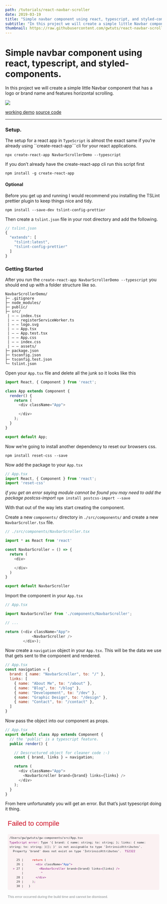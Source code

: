 ```yaml
---
path: /tutorials/react-navbar-scroller
date: 2019-03-19
title: "Simple navbar component using react, typescript, and styled-components."
subtitle: "In this project we will create a simple little Navbar component that has a logo or brand name and features horizontal scrolling."
thumbnail: https://raw.githubusercontent.com/gwtuts/react-navbar-scroller/master/demo.gif
---
```


# Simple navbar component using react, typescript, and styled-components.

In this project we will create a simple little Navbar component that has a logo or brand name and features horizontal scrolling.

![](https://raw.githubusercontent.com/gwtuts/react-navbar-scroller/master/demo.gif)

[working demo](https://react-navbar-scroller.now.sh/)
[source code](https://github.com/gwtuts)

----

### Setup.

The setup for a react app in `TypeScript` is almost the exact same if you’re already using ``create-react-app```cli for your react applications.

```
npx create-react-app NavbarScrollerDemo --typescript
```

If you don’t already have the create-react-app cli run this script first

```
npm install -g create-react-app
```

#### Optional
Before you get up and running I would recommend you installing the TSLint prettier plugin to keep things nice and tidy.
```
npm install --save-dev tslint-config-prettier
```
Then create a  `tslint.json` file in your root directory and add the following.

```js
// tslint.json
{
  "extends": [
    "tslint:latest",
    "tslint-config-prettier"
  ]
}
```

### Getting Started

After you run the  `create-react-app NavbarScrollerDemo --typescript` you should end up with a folder structure like so.

```
NavbarScrollerDemo/
├─ .gitignore
├─ node_modules/
├─ public/
├─ src/
 | — — index.tsx
 | — — registerServiceWorker.ts
 | — — logo.svg
 | — — App.tsx
 | — — App.test.tsx
 | — — App.css
 | — — index.css
 | — — assets/
├─ package.json
├─ tsconfig.json
├─ tsconfig.test.json
└─ tslint.json
```

Open your `App.tsx` file and delete all the junk so it looks like this

```js
import React, { Component } from 'react';

class App extends Component {
  render() {
    return (
      <div className="App">

      </div>
    );
  }
}

export default App;

```

Now we’re going to install another dependency to reset our browsers css.

`npm install reset-css --save`

Now add the package to your  `App.tsx`

```js
// App.tsx
import React, { Component } from 'react';
import 'reset-css'
```

*if you get an error saying module cannot be found you may need to add the package postcss-import* `npm install postcss-import --save`

With that out of the way lets start creating the component.

Create a new `components/` directory in `./src/components/` and create a new `NavbarScroller.tsx` file.

```js
// ./src/components/NavbarScroller.tsx

import * as React from 'react'

const NavbarScroller = () => {
  return (
    <div>

    </div>
  )
}

export default NavbarScroller
```

Import the component in your `App.tsx`

```js
// App.tsx

import NavbarScroller from './components/NavbarScroller';

// ...

return (<div className="App">
			<NavbarScroller />
		</div>);
```

Now create a `navigation` object in your `App.tsx`. This will be the data we use that gets sent to the component and rendered.

```js
// App.tsx
const navigation = {
  brand: { name: "NavbarScroller", to: "/" },
  links: [
    { name: "About Me", to: "/about" },
    { name: "Blog", to: "/blog" },
    { name: "Developement", to: "/dev" },
    { name: "Graphic Design", to: "/design" },
    { name: "Contact", to: "/contact" },
  ]
}
```

Now pass the object into our component as props.
```js
// App.tsx
export default class App extends Component {
  // the 'public' is a typescript feature.
  public render() {

	// Descructured object for cleaner code :-)
    const { brand, links } = navigation;

    return (
      <div className="App">
        <NavbarScroller brand={brand} links={links} />
      </div>
    );
  }
}
```

From here unfortunately you will get an error. But that’s just typescript doing it thing.

 <div style="position: relative; display: inline-flex; flex-direction: column; height: 100%; width: 1024px; max-width: 100%; overflow-x: hidden; overflow-y: auto; padding: 0.5rem; box-sizing: border-box; text-align: left; font-family: Consolas, Menlo, monospace; font-size: 11px; white-space: pre-wrap; word-break: break-word; line-height: 1.5; color: rgb(41, 50, 56);"><div style="font-size: 2em; font-family: sans-serif; color: rgb(206, 17, 38); white-space: pre-wrap; margin: 0px 2rem 0.75rem 0px; flex: 0 0 auto; max-height: 50%; overflow: auto;">Failed to compile</div><div><pre style="position: relative; display: block; padding: 0.5em; margin-top: 0.5em; margin-bottom: 0.5em; overflow-x: auto; white-space: pre-wrap; border-top-left-radius: 0.25rem; border-top-right-radius: 0.25rem; border-bottom-right-radius: 0.25rem; border-bottom-left-radius: 0.25rem; background-color: rgba(206, 17, 38, 0.0470588);"><code style="font-family: Consolas, Menlo, monospace;"><span data-ansi-line="true"><span>/Users/gw/gwtuts/gw-components/src/App.tsx</span></span><br><span data-ansi-line="true"><span></span><span style="color: #881280;"></span><span style="color: #881280;">TypeScript error: </span><span style="color: #881280;"></span><span>Type '{ brand: { name: string; to: string; }; links: { name: string; to: string; }[]; }' is not assignable to type 'IntrinsicAttributes'.</span></span><br><span data-ansi-line="true"><span>  Property 'brand' does not exist on type 'IntrinsicAttributes'.  </span><span style="color: #881280;"></span><span style="color: #881280;">TS2322</span><span style="color: #881280;"></span><span></span></span><br><span data-ansi-line="true"><span></span></span><br><span data-ansi-line="true"><span>  </span><span> </span><span style="color: #333333;"> 25 | </span><span>    </span><span style="color: #c80000;">return</span><span> (</span><span></span></span><br><span data-ansi-line="true"><span>  </span><span> </span><span style="color: #333333;"> 26 | </span><span>      </span><span style="color: #881280;">&lt;</span><span></span><span style="color: #881280;">div</span><span> className</span><span style="color: #881280;">=</span><span></span><span style="color: #1155cc;">"App"</span><span></span><span style="color: #881280;">&gt;</span><span></span><span></span></span><br><span data-ansi-line="true"><span>  </span><span></span><span style="color: #881280;"></span><span style="color: #881280;">&gt;</span><span style="color: #881280;"></span><span></span><span style="color: #333333;"> 27 | </span><span>        </span><span style="color: #881280;">&lt;</span><span></span><span style="color: #881280;">NavbarScroller</span><span> brand</span><span style="color: #881280;">=</span><span>{brand} links</span><span style="color: #881280;">=</span><span>{links} </span><span style="color: #881280;">/</span><span></span><span style="color: #881280;">&gt;</span><span></span><span></span></span><br><span data-ansi-line="true"><span>  </span><span> </span><span style="color: #333333;">    | </span><span>         </span><span style="color: #881280;"></span><span style="color: #881280;">^</span><span style="color: #881280;"></span><span></span><span></span></span><br><span data-ansi-line="true"><span>  </span><span> </span><span style="color: #333333;"> 28 | </span><span>      </span><span style="color: #881280;">&lt;</span><span></span><span style="color: #881280;">/</span><span></span><span style="color: #881280;">div</span><span></span><span style="color: #881280;">&gt;</span><span></span><span></span></span><br><span data-ansi-line="true"><span>  </span><span> </span><span style="color: #333333;"> 29 | </span><span>    )</span><span style="color: #881280;">;</span><span></span><span></span></span><br><span data-ansi-line="true"><span>  </span><span> </span><span style="color: #333333;"> 30 | </span><span>  }</span><span></span></span></code></pre></div><div style="font-family: sans-serif; color: rgb(135, 142, 145); margin-top: 0.5rem; flex: 0 0 auto;">This error occurred during the build time and cannot be dismissed.<br></div></div>

We can fix this by defining the types of props we’re sending to the component.
Get it … types… typescript

If we wanted to, we could simple clear the error by setting out props to any.
```js
// NavbarScroller.tsx

const NavbarScroller = (props: any) => {
  // this completely defeats the purpose of using typescipt
  return (
    <div>
      <p>NavbarScroller</p>
    </div>
  )
}

export default NavbarScroller
```

I’m not saying that you might not ever need to use  `any` to defend you type of for our situation we know we’re going to be sending two different props.

1. The  `brand` object that contains two different properties `name, to` these are both strings and even if their value changes. The variable type should still always be an `object` with two values that are  `name` and `to`.
2. The `links` array is same object as our `brand` but in an array. And it should always retain that structure.

First let’s just tell TypeScript that the props are an object.
```js
const NavbarScroller = (props: {}) => {...}
```

Now that we have defended the object lets add the `brand`
```js
const NavbarScroller = (props: { brand }) => {...}
```

Now we need to defend the brand and the brand is…. you guessed it, an object.
```js
const NavbarScroller = (props: { brand: {} }) => {...}
```

Now we can start defining the brand object that contains two strings, `name` and `to`
```js
const NavbarScroller = (props: { brand: { name: string, to: string } }) => {...}
```

So that validates our brand object but now we need to validate our links, the array of the same object.
```js
const NavbarScroller = (props: {
  brand: { name: string; to: string };
  links: Array // Start by assigning the array
}) => { ... };
```


Now we can shape the objects within the array.
```
const NavbarScroller = (props: {
  brand: { name: string; to: string };
  links:  Array<{ name: string; to: string }>
}) => { ... };

// Then is pretty much the same as defining the object.
```


That right there is what all the `TypeScript` Hype is about. When functions know what that are expecting before hand it allows us to find bugs before they even happen and make it a lot easier to find and fix problems before they make it into production.


Now lets add our Brand element
```js
// NavbarScroller.tsx
const { brand } = props;
// descructure object to avoid 'props.brand.to'

  return (
    <div>
      <a href={brand.to}>{brand.name}</a>
    </div>
  )
```


Mapping our links.
Here we want out type to be `NavLinks: any` because we’re returning JSX.
```js
const NavLinks: any = () => links.map((link: { name: string, to: string }) => <li key={link.name}><a href={link.to}>{link.name}</a></li>);

return (<div>
			<a href={brand.to}>{brand.name}</a>
			<NavLinks />
		</div>)
```


Finally.

Lets add some `styled-components` in our  `NavbarScroller.tsx`;
```
npm install styled-components --save
```


```js
import * as React from 'react'
import styled from 'styled-components';

const NavbarScroller = (props: {
  brand: { name: string; to: string },
  links: Array<{ name: string, to: string }>
}) => {
  const { brand, links } = props;
  const NavLinks: any = () => links.map((link: { name: string, to: string }) => <li key={link.name}><a href={link.to}>{link.name}</a></li>);
  return (
    <div>
      <a href={brand.to}>{brand.name}</a>
      <NavLinks />
    </div>
  )
};

export default NavbarScroller;

```


### Here is the styling I used for the styled-components

```js
const Theme = {
  colors: {
    bg: `#fff`,
    dark: `#24292e`,
    light: `#EEEEEE`,
    red: `#ff5851`,
  },
  fonts: {
    body: `IBM Plex Sans, sans-serif`,
    heading: `IBM Plex Sans, sans-serif`,
  }
}

const Navbar = styled.nav`
  background: ${Theme.colors.dark};
  font-family: ${Theme.fonts.heading};
  color: ${Theme.colors.light};
  display: flex;
  align-items: center;
  justify-content: space-between;
  a { color: white; text-decoration: none; }`;

const Brand = styled.a`
  font-weight: bold;
  font-style: italic;
  margin-left: 1rem;
  padding-right: 1rem;`;

const Ul = styled.ul`
  display: flex;
  flex-wrap: nowrap;
  overflow-x: auto;
  -webkit-overflow-scrolling: touch;`;

const Li = styled.li`
  flex: 0 0 auto;
  -webkit-box-align: center;
  -webkit-box-pack: center;
  -webkit-tap-highlight-color: transparent;
  align-items: center;
  color: #999;
  height: 100%;
  justify-content: center;
  text-decoration: none;
  -webkit-box-align: center;
  -webkit-box-pack: center;
  -webkit-tap-highlight-color: transparent;
  align-items: center;
  color: #999;
  display: flex;
  font-size: 14px;
  height: 50px;
  justify-content: center;
  line-height: 16px;
  margin: 0 10px ;
  text-decoration: none;
  white-space: nowrap;`;
```


After you create the styled-components you can go back and update your component to use them like so.
```js
const NavbarScroller = (props: {
  brand: { name: string; to: string },
  links: Array<{ name: string, to: string }>
}) => {
  const { brand, links } = props;
  const NavLinks: any = () => links.map((link: { name: string, to: string }) => <Li key={link.name}><a href={link.to}>{link.name}</a></Li>);
  return (
    <Navbar>
      <Brand href={brand.to}>{brand.name}</Brand>
      <Ul>
        <NavLinks />
      </Ul>
    </Navbar >
  )
};
```

There you have it!

--glweems

![](https://raw.githubusercontent.com/gwtuts/react-navbar-scroller/master/demo.png)

